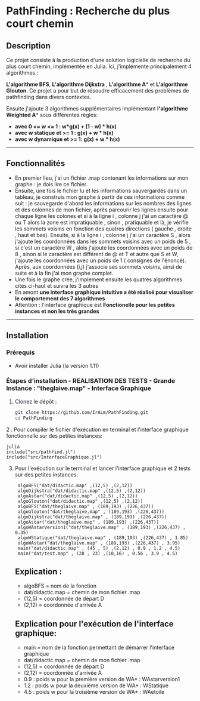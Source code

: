 # PathFinding : Recherche du plus court chemin

## Description

Ce projet consiste à la production d'une solution logicielle de recherche du plus court chemin, implémentée en Julia.
Ici, j'implémente principalement 4 algorithmes : 

**L'algorithme BFS**,  **L'algorithme Dijkstra** , **L'algorithme A*** et **L'algorithme Glouton**. Ce projet a pour but de résoudre efficacement des problèmes de pathfinding dans divers contextes.

Ensuite j'ajoute 3 algorithmes supplémentaires implémentant **l'algorithme Weighted A*** sous différentes règles:
 
- **avec 0 <= w <= 1 : w*g(x) + (1 - w) * h(x)**
- **avec w statique et >= 1 : g(x) + w * h(x)**
- **avec w dynamique et >= 1: g(x) + w * h(x)**

---

## Fonctionnalités

- En premier lieu, j'ai un fichier .map contenant les informations sur mon graphe : je dois lire ce fichier.
- Ensuite, une fois le fichier lu et les informations sauvergardés dans un tableau, je construis mon graphe à partir
  de ces informations comme suit : je sauvegarde d'abord les informations sur les nombres des lignes et des colonnes de mon fichier, après parcourir les lignes ensuite pour chaque ligne les colones et si à la ligne i , colonne j j'ai un caractère @ ou T alors la zone est impratiquable , sinon , pratiquable et là, je vérifie les sommets voisins en fonction des quatres directions ( gauche , droite , haut et bas). Ensuite, si à la ligne i , colonne j j'ai un caractère S , alors j'ajoute les coordonnées dans les sommets voisins avec un poids de 5 , si c'est un caractère W , alois j'ajoute les coordonnées avec un poids de 8 , sinon si le caractère est différent de @ et T et autre que S et W, j'ajoute les coordonnées avec un poids de 1 ( consignes de l'énoncé). Après, aux coordonnées (i,j) j'associe ses sommets voisins, ainsi de suite et à la fin j'ai mon graphe complet.
- Une fois le graphe crée, j'implement ensuite les quatres algorithmes cités ci-haut et suivra les 3 autres
- En amont **une interface graphique intuitive a été réalisé pour visualiser le comportement des 7 algorithmes**
- Attention : l'interface graphique est **Fonctionelle pour les petites instances et non les très grandes**
---

## Installation

### Prérequis

- Avoir installer Julia (la version 1.11)

### Étapes d'installation - REALISATION DES TESTS - Grande Instance : "theglaive.map" - Interface Graphique

1. Clonez le dépôt :
   ```bash
   git clone https://github.com/IrALm/PathFinding.git
   cd PathFinding
2 . Pour compiler le fichier d'exécution en terminal et l'interface graphique fonctionnelle sur des petites instances:

    
    julia
    include("src/pathfind.jl")
    include("src/InterfaceGraphique.jl")

    
3. Pour l'exécution sur le terminal et lancer l'interface graphique et 2 tests sur des petites instances:
   
        
        algoBFS("dat/didactic.map" ,(12,5) ,(2,12))
        algoDijkstra("dat/didactic.map" ,(12,5) ,(2,12))
        algoAstar("dat/didactic.map" ,(12,5) ,(2,12))
        algoGlouton("dat/didactic.map" ,(12,5) ,(2,12))
        algoBFS("dat/theglaive.map" , (189,193) ,(226,437))
        algoGlouton("dat/theglaive.map" , (189,193) ,(226,437))
        algoDijkstra("dat/theglaive.map" , (189,193) ,(226,437))
        algoAstar("dat/theglaive.map" , (189,193) ,(226,437))
        algoWAstarVersion1("dat/theglaive.map" , (189,193) ,(226,437) , 0.35)
        algoWStatique("dat/theglaive.map" , (189,193) ,(226,437) , 1.85)
        algoWAstar("dat/theglaive.map" , (189,193) ,(226,437) , 3.95)
        main("dat/didactic.map" , (45 , 5) ,(2,12) , 0.9 , 1.2 , 4.5)
        main("dat/test.map" , (28 , 23) ,(10,16) , 0.56 , 3.9 , 4.5)
   
   ## Explication :
   - algoBFS = nom de la fonction
   - dat/didactic.map = chemin de mon fichier .map
   - (12,5) = coordonnée de départ D
   - (2,12) = coordonnée d'arrivée A
   ## Explication pour l'exécution de l'interface graphique:
   - main = nom de la fonction permettant de démarrer l'interface graphique
   - dat/didactic.map = chemin de mon fichier .map
   - (12,5) = coordonnée de départ D
   - (2,12) = coordonnée d'arrivée A
   - 0.9 : poids w pour la première version de WA* : WAstarversion1
   - 1.2 : poids w pour la deuxième version de WA* : WStatique
   - 4.5 : poids w pour la troisième version de WA* : WAetoile


